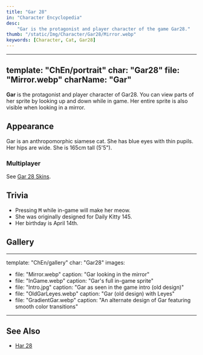 ```yaml
---
title: "Gar 28"
in: "Character Encyclopedia"
desc:
    "Gar is the protagonist and player character of the game Gar28."
thumb: "/static/Img/Character/Gar28/Mirror.webp"
keywords: [Character, Cat, Gar28]
---
```


---
template: "ChEn/portrait"
char: "Gar28"
file: "Mirror.webp"
charName: "Gar"
---

**Gar** is the protagonist and player character of Gar28. You can view parts of
her sprite by looking up and down while in game. Her entire sprite is also
visible when looking in a mirror.

## Appearance

Gar is an anthropomorphic siamese cat. She has blue eyes with thin pupils. Her
hips are wide. She is 165cm tall (5'5").

### Multiplayer

See [Gar 28 Skins].

## Trivia

* Pressing <kbd>M</kbd> while in-game will make her meow.
* She was originally designed for Daily Kitty 145.
* Her birthday is April 14th.

## Gallery

---
template: "ChEn/gallery"
char: "Gar28"
images:
  - file: "Mirror.webp"
    caption: "Gar looking in the mirror"
  - file: "InGame.webp"
    caption: "Gar's full in-game sprite"
  - file: "Intro.jpg"
    caption: "Gar as seen in the game intro (old design)"
  - file: "OldGarLeyes.webp"
    caption: "Gar (old design) with Leyes"
  - file: "GradientGar.webp"
    caption: "An alternate design of Gar featuring smooth color transitions"
---

## See Also

* [Har 28]

[Har 28]: /characters/Har28
[Gar 28 Skins]: /characters/Gar28Skins
